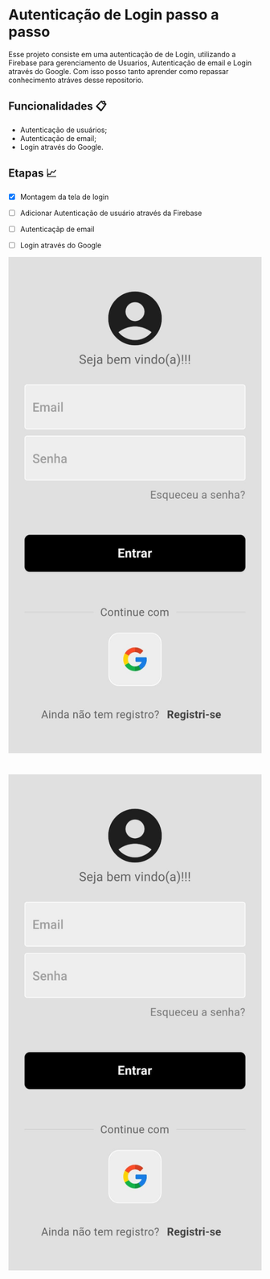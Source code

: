 # Autenticação de Login passo a passo 

Esse projeto consiste em uma autenticação de de Login, utilizando a Firebase para gerenciamento de Usuarios,
Autenticação de email e Login através do Google. Com isso posso tanto aprender como repassar conhecimento
atráves desse repositorio.

## Funcionalidades 📋

- Autenticação de usuários;
- Autenticação de email;
- Login através do Google.

## Etapas 📈

- [x] Montagem da tela de login
- [ ] Adicionar Autenticação de usuário através da Firebase
- [ ] Autenticaçãp de email
- [ ] Login através do Google


![Tela de Login](<assets/tela de login.jpeg>)

<h1 align="center">
    <img src="assets/tela de login.jpeg" alt="Tela de login">
</h1>